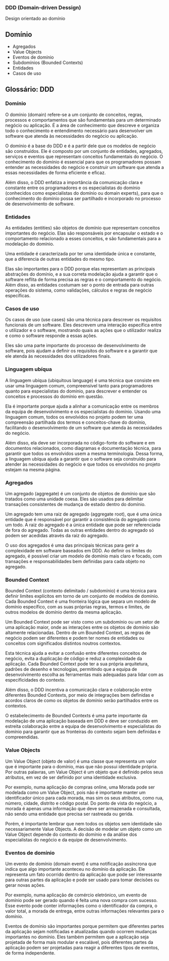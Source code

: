 ### DDD (Domain-driven Dessign)

Design orientado ao domínio

## Domínio

- Agregados
- Value Objects
- Eventos de domínio
- Subdomínios (Bounded Contexts)
- Entidades
- Casos de uso

## Glossário: DDD

### Domínio

O domínio (domain) refere-se a um conjunto de conceitos, regras, processos e comportamentos que são fundamentais para um determinado negócio ou aplicação. É a área de conhecimento que descreve e organiza todo o conhecimento e entendimento necessário para desenvolver um software que atenda às necessidades do negócio ou aplicação.

O domínio é a base do DDD e é a partir dele que os modelos de negócio são construídos. Ele é composto por um conjunto de entidades, agregados, serviços e eventos que representam conceitos fundamentais do negócio. O conhecimento do domínio é essencial para que os programadores possam entender as necessidades do negócio e construir um software que atenda a essas necessidades de forma eficiente e eficaz.

Além disso, o DDD enfatiza a importância da comunicação clara e constante entre os programadores e os especialistas do domínio (conhecidos como especialistas do domínio ou domain experts), para que o conhecimento do domínio possa ser partilhado e incorporado no processo de desenvolvimento de software.

### Entidades

As entidades (entities) são objetos de domínio que representam conceitos importantes do negócio. Elas são responsáveis por encapsular o estado e o comportamento relacionado a esses conceitos, e são fundamentais para a modelação do domínio.

Uma entidade é caracterizada por ter uma identidade única e constante, que a diferencia de outras entidades do mesmo tipo.

Elas são importantes para o DDD porque elas representam as principais abstrações do domínio, e a sua correta modelação ajuda a garantir que o software reflita de forma precisa as regras e o comportamento do negócio. Além disso, as entidades costumam ser o ponto de entrada para outras operações do sistema, como validações, cálculos e regras de negócio específicas.

### Casos de uso

Os casos de uso (use cases) são uma técnica para descrever os requisitos funcionais de um software. Eles descrevem uma interação específica entre o utilizador e o software, mostrando quais as ações que o utilizador realiza e como o software responde a essas ações.

Eles são uma parte importante do processo de desenvolvimento de software, pois ajudam a definir os requisitos do software e a garantir que ele atenda às necessidades dos utilizadores finais.

### Linguagem ubíqua

A linguagem ubíqua (ubiquitous language) é uma técnica que consiste em usar uma linguagem comum, compreensível tanto para programadores quanto para especialistas do domínio, para descrever e entender os conceitos e processos do domínio em questão.

Ela é importante porque ajuda a alinhar a comunicação entre os membros da equipa de desenvolvimento e os especialistas do domínio. Usando uma linguagem comum, todos os envolvidos no projeto podem ter uma compreensão partilhada dos termos e conceitos-chave do domínio, facilitando o desenvolvimento de um software que atenda às necessidades do negócio.

Além disso, ela deve ser incorporada no código-fonte do software e em documentos relacionados, como diagramas e documentação técnica, para garantir que todos os envolvidos usem a mesma terminologia. Dessa forma, a linguagem ubíqua ajuda a garantir que o software seja construído para atender às necessidades do negócio e que todos os envolvidos no projeto estejam na mesma página.

### Agregados

Um agregado (aggregate) é um conjunto de objetos de domínio que são tratados como uma unidade coesa. Eles são usados para delimitar transações consistentes de mudança de estado dentro do domínio.

Um agregado tem uma raiz de agregado (aggregate root), que é uma única entidade que é responsável por garantir a consistência do agregado como um todo. A raiz do agregado é a única entidade que pode ser referenciada de fora do agregado. Todas as outras entidades dentro do agregado só podem ser acedidas através da raiz do agregado.

O uso dos agregados é uma das principais técnicas para gerir a complexidade em software baseados em DDD. Ao definir os limites do agregado, é possível criar um modelo de domínio mais claro e focado, com transações e responsabilidades bem definidas para cada objeto no agregado.

### Bounded Context

Bounded Context (contexto delimitado / subdomínio) é uma técnica para definir limites explícitos em torno de um conjunto de modelos de domínio. Cada Bounded Context é uma fronteira lógica que separa um modelo de domínio específico, com as suas próprias regras, termos e limites, de outros modelos de domínio dentro da mesma aplicação.

Um Bounded Context pode ser visto como um subdomínio ou um setor de uma aplicação maior, onde as interações entre os objetos de domínio são altamente relacionadas. Dentro de um Bounded Context, as regras de negócio podem ser diferentes e podem ter nomes de entidades ou conceitos com significados distintos noutros contextos.

Esta técnica ajuda a evitar a confusão entre diferentes conceitos de negócio, evita a duplicação de código e reduz a complexidade da aplicação. Cada Bounded Context pode ter a sua própria arquitetura, padrões de desenho e tecnologias, permitindo que a equipa de desenvolvimento escolha as ferramentas mais adequadas para lidar com as especificidades do contexto.

Além disso, o DDD incentiva a comunicação clara e colaboração entre diferentes Bounded Contexts, por meio de integrações bem definidas e acordos claros de como os objetos de domínio serão partilhados entre os contextos.

O estabelecimento de Bounded Contexts é uma parte importante da modelação de uma aplicação baseada em DDD e deve ser conduzido em estreita colaboração entre a equipa de desenvolvimento e especialistas do domínio para garantir que as fronteiras do contexto sejam bem definidas e compreendidas.

### Value Objects

Um Value Object (objeto de valor) é uma classe que representa um valor que é importante para o domínio, mas que não possui identidade própria. Por outras palavras, um Value Object é um objeto que é definido pelos seus atributos, em vez de ser definido por uma identidade exclusiva.

Por exemplo, numa aplicação de compras online, uma Morada pode ser modelada como um Value Object, pois não é importante manter um identificador único para cada morada, mas sim os seus atributos, como rua, número, cidade, distrito e código postal. Do ponto de vista do negócio, a morada é apenas uma informação que deve ser armazenada e consultada, não sendo uma entidade que precisa ser rastreada ou gerida.

Porém, é importante lembrar que nem todos os objetos sem identidade são necessariamente Value Objects. A decisão de modelar um objeto como um Value Object depende do contexto do domínio e da análise dos especialistas do negócio e da equipe de desenvolvimento.

### Eventos de domínio

Um evento de domínio (domain event) é uma notificação assíncrona que indica que algo importante aconteceu no domínio da aplicação. Ele representa um fato ocorrido dentro da aplicação que pode ser interessante para outras partes da aplicação e pode ser usado para tomar decisões ou gerar novas ações.

Por exemplo, numa aplicação de comércio eletrónico, um evento de domínio pode ser gerado quando  é feita uma nova compra com sucesso. Esse evento pode conter informações como o identificador da compra, o valor total, a morada de entrega, entre outras informações relevantes para o domínio.

Eventos de domínio são importantes porque permitem que diferentes partes da aplicação sejam notificadas e atualizadas quando ocorrem mudanças importantes no domínio. Eles também permitem que a aplicação seja projetada de forma mais modular e escalável, pois diferentes partes da aplicação podem ser projetadas para reagir a diferentes tipos de eventos, de forma independente.